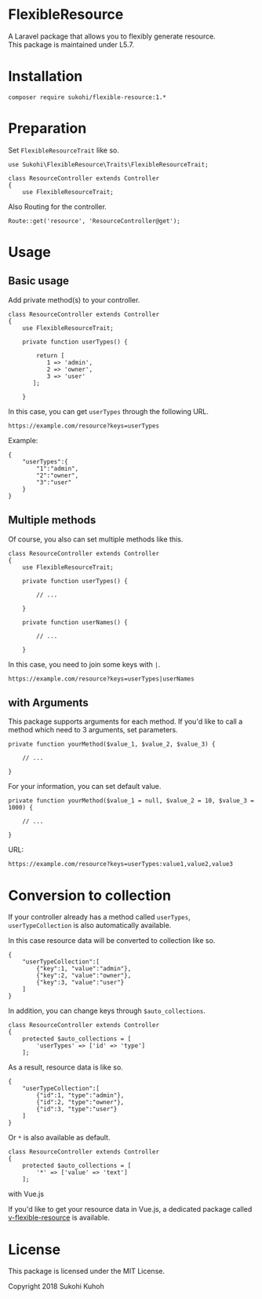 # FlexibleResource
A Laravel package that allows you to flexibly generate resource.  
This package is maintained under L5.7.

# Installation

    composer require sukohi/flexible-resource:1.*

# Preparation

Set `FlexibleResourceTrait` like so.

    use Sukohi\FlexibleResource\Traits\FlexibleResourceTrait;
    
    class ResourceController extends Controller
    {
        use FlexibleResourceTrait;

Also Routing for the controller.

    Route::get('resource', 'ResourceController@get');

# Usage

## Basic usage

Add private method(s) to your controller.

    class ResourceController extends Controller
    {
        use FlexibleResourceTrait;
    
        private function userTypes() {
    
            return [
               1 => 'admin',
               2 => 'owner',
               3 => 'user'
           ];
    
        }

In this case, you can get `userTypes` through the following URL.

    https://example.com/resource?keys=userTypes

Example:

    {
        "userTypes":{
            "1":"admin",
            "2":"owner",
            "3":"user"
        }
    }

## Multiple methods

Of course, you also can set multiple methods like this.

    class ResourceController extends Controller
    {
        use FlexibleResourceTrait;
    
        private function userTypes() {
    
            // ...
    
        }
        
        private function userNames() {
    
            // ...
    
        }
        
In this case, you need to join some keys with `|`.

    https://example.com/resource?keys=userTypes|userNames

## with Arguments

This package supports arguments for each method.
If you'd like to call a method which need to 3 arguments, set parameters.

    private function yourMethod($value_1, $value_2, $value_3) {

        // ...

    }

For your information, you can set default value.

    private function yourMethod($value_1 = null, $value_2 = 10, $value_3 = 1000) {

        // ...

    }

URL:

    https://example.com/resource?keys=userTypes:value1,value2,value3

# Conversion to collection

If your controller already has a method called `userTypes`, `userTypeCollection` is also automatically available.

In this case resource data will be converted to collection like so.
    
    {
        "userTypeCollection":[
            {"key":1, "value":"admin"},
            {"key":2, "value":"owner"},
            {"key":3, "value":"user"}
        ]
    }
        
In addition, you can change keys through `$auto_collections`.

    class ResourceController extends Controller
    {
        protected $auto_collections = [
            'userTypes' => ['id' => 'type']
        ];

As a result, resource data is like so.

    {
        "userTypeCollection":[
            {"id":1, "type":"admin"},
            {"id":2, "type":"owner"},
            {"id":3, "type":"user"}
        ]
    }

Or `*` is also available as default.

    class ResourceController extends Controller
    {
        protected $auto_collections = [
            '*' => ['value' => 'text']
        ];

with Vue.js

If you'd like to get your resource data in Vue.js, a dedicated package called [v-flexible-resource](https://github.com/SUKOHI/v-flexible-resource) is available.

# License

This package is licensed under the MIT License.

Copyright 2018 Sukohi Kuhoh
